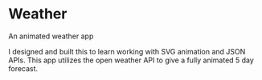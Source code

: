 # Weather
An animated weather app

I designed and built this to learn working with SVG animation and JSON APIs. This app utilizes the open weather API to give a fully animated 5 day forecast.
